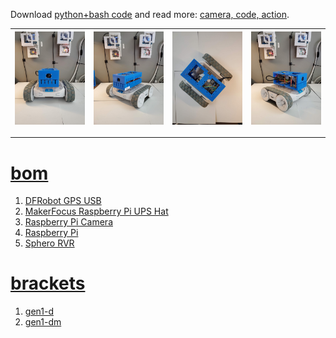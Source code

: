 Download <a href="https://github.com/kamangir/blue-rvr">python+bash code</a> and read more: <a href="https://arash-kamangir.medium.com/camera-code-action-9e6f8c50a272">camera, code, action</a>.

| [![image](../images/blue1-1.jpg)](https://github.com/kamangir/blue-bracket/blob/main/images/blue1-1.jpg) | [![image](../images/blue1-2.jpg)](https://github.com/kamangir/blue-bracket/blob/main/images/blue1-2.jpg) | [![image](../images/blue1-3.jpg)](https://github.com/kamangir/blue-bracket/blob/main/images/blue1-3.jpg) | [![image](../images/blue1-4.jpg)](https://github.com/kamangir/blue-bracket/blob/main/images/blue1-4.jpg) |
| --- | --- | --- | --- |

---

# [bom](../parts.md)

1. [DFRobot GPS USB](../parts.md#dfrobot-gps-usb)
1. [MakerFocus Raspberry Pi UPS Hat](../parts.md#makerfocus-raspberry-pi-ups-hat)
1. [Raspberry Pi Camera](../parts.md#raspberry-pi-camera)
1. [Raspberry Pi](../parts.md#raspberry-pi)
1. [Sphero RVR](../parts.md#sphero-rvr)

# [brackets](../brackets)

1. [gen1-d](../brackets/gen1-d/gen1-d.stl)
1. [gen1-dm](../brackets/gen1-dm/gen1-dm.stl)


